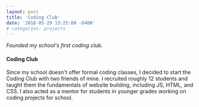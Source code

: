 ```yaml
---
layout: post
title: 'Coding Club'
date: '2018-05-29 13:25:00 -0400'
# categories: projects
---
```


_Founded my school's first coding club._  
<!--more-->

#### **Coding Club**

Since my school doesn't offer formal coding classes, I decided to start the Coding Club with two friends of mine. I recruited roughly 12 students and taught them the fundamentals of website building, including JS, HTML, and CSS. I also acted as a mentor for students in younger grades working on coding projects for school. 

